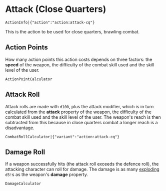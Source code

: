 # Attack (Close Quarters)

`ActionInfo|{"action":"action:attack-cq"}`

This is the action to be used for close quarters, brawling combat.

## Action Points

How many action points this action costs depends on three factors: the **speed** of the weapon, the difficulty of the combat skill used and the skill level of the user.

`ActionPointCalculator`

## Attack Roll

Attack rolls are made with `d100`, plus the attack modifier, which is in turn calculated from the **attack** property of the weapon, the difficulty of the combat skill used and the skill level of the user. The weapon's reach is then subtracted from this because in close quarters combat a longer reach is a disadvantage.

`CombatRollCalculator|{"variant":"action:attack-cq"}`

## Damage Roll

If a weapon successfully hits (the attack roll exceeds the defence roll), the attacking character can roll for damage. The damage is as many [exploding](rule:exploding_dice) `d5!`s as the weapon's **damage** property.

`DamageCalculator`